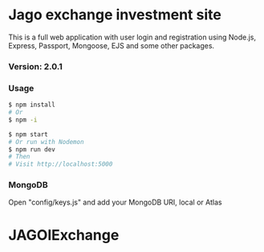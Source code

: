 # Jago exchange investment site

This is a full web application with user login and registration using Node.js, Express, Passport, Mongoose, EJS and some other packages.

### Version: 2.0.1

### Usage

```sh
$ npm install 
# Or
$ npm -i
```

```sh
$ npm start
# Or run with Nodemon
$ npm run dev
# Then
# Visit http://localhost:5000
```

### MongoDB

Open "config/keys.js" and add your MongoDB URI, local or Atlas
# JAGOlExchange
